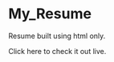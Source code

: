 # My_Resume
Resume built using html only. 

Click <a href="https://kira-legacy.github.io/My_Resume/" style="text-decoration: none;">here</a> to check it out live.
